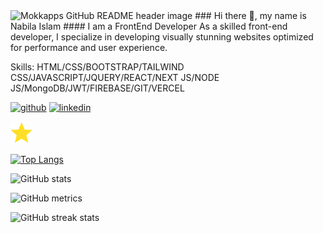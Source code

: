 <img src="https://prnt.sc/lJuGCjsRnYmx" alt="Mokkapps GitHub README header image">
### Hi there 👋, my name is Nabila Islam
#### I am a FrontEnd  Developer
As a skilled front-end developer, I specialize in developing visually stunning websites optimized for performance and user experience. 

Skills: HTML/CSS/BOOTSTRAP/TAILWIND CSS/JAVASCRIPT/JQUERY/REACT/NEXT JS/NODE JS/MongoDB/JWT/FIREBASE/GIT/VERCEL




[<img src='https://cdn.jsdelivr.net/npm/simple-icons@3.0.1/icons/github.svg' alt='github' height='40'>](https://github.com/NAABILA)  [<img src='https://cdn.jsdelivr.net/npm/simple-icons@3.0.1/icons/linkedin.svg' alt='linkedin' height='40'>](https://www.linkedin.com/in/nabila-islam-185-codemanbd/) 

<a href='https://stars.github.com/'><img src='https://raw.githubusercontent.com/acervenky/animated-github-badges/master/assets/starbadge.gif' width='35' height='35'></a> 

[![Top Langs](https://github-readme-stats.vercel.app/api/top-langs/?username=NAABILA)](https://github.com/anuraghazra/github-readme-stats)

![GitHub stats](https://github-readme-stats.vercel.app/api?username=NAABILA&show_icons=true)  

![GitHub metrics](https://metrics.lecoq.io/NAABILA)  

![GitHub streak stats](https://streak-stats.demolab.com/?user=NAABILA)  

